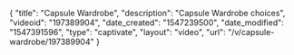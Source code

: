 {
    "title": "Capsule Wardrobe",
    "description": "Capsule Wardrobe choices",
    "videoid": "197389904",
    "date_created": "1547239500",
    "date_modified": "1547391596",
    "type": "captivate",
    "layout": "video",
    "url": "\/v\/capsule-wardrobe\/197389904"
}